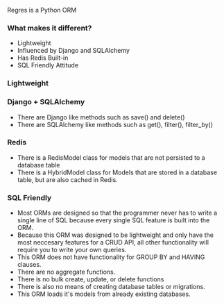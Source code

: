 Regres is a Python ORM

### What makes it different?
- Lightweight
- Influenced by Django and SQLAlchemy
- Has Redis Built-in 
- SQL Friendly Attitude


### Lightweight

### Django + SQLAlchemy
- There are Django like methods such as save() and delete() 
- There are SQLAlchemy like methods such as get(), filter(), filter_by()

### Redis
- There is a RedisModel class for models that are not persisted to a database table
- There is a HybridModel class for Models that are stored in a database table, but are also cached in Redis.
### SQL Friendly
- Most ORMs are designed so that the programmer never has to write a single line of SQL because every single SQL feature is built into the ORM. 
- Because this ORM was designed to be lightweight and only have the most neccesary features for a CRUD API, all other functionality will require you to write your own queries.
- This ORM does not have functionality for GROUP BY and HAVING clauses. 
- There are no aggregate functions.
- There is no bulk create, update, or delete functions
- There is also no means of creating database tables or migrations. 
- This ORM loads it's models from already existing databases.
